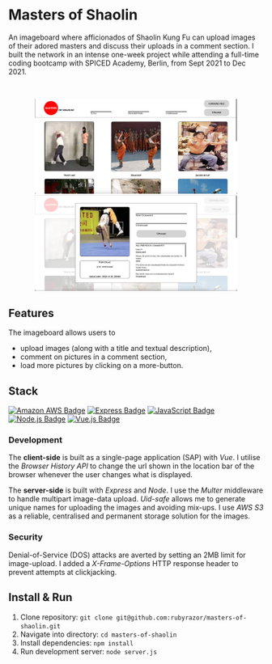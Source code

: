 # Masters of Shaolin

An imageboard where afficionados of Shaolin Kung Fu can upload images of their adored masters and discuss their uploads in a comment section. I built the network in an intense one-week project while attending a full-time coding bootcamp with SPICED Academy, Berlin, from Sept 2021 to Dec 2021.


</br>

<p align="center">
<img src="/readme-material/landing-page.png" width="400"  alt="Landing page">
<img src="/readme-material/modal.png" width="400" alt="Comment section">
</p>

## Features

The imageboard allows users to

-   upload images (along with a title and textual description),
-   comment on pictures in a comment section,
-   load more pictures by clicking on a more-button.

## Stack

[![Amazon AWS Badge](https://img.shields.io/badge/-Amazon%20AWS-232F3E?style=for-the-badge&labelColor=white&logo=amazon%20aws&logoColor=232F3E)](#)
[![Express Badge](https://img.shields.io/badge/-Express.js-000000?style=for-the-badge&labelColor=f7efef&logo=express&logoColor=000000)](#)
[![JavaScript Badge](https://img.shields.io/badge/-JavaScript-F0DB4F?style=for-the-badge&labelColor=302d2d&logo=javascript&logoColor=F0DB4F)](#)
[![Node.js Badge](https://img.shields.io/badge/-Node.js-3C873A?style=for-the-badge&labelColor=302d2d&logo=node.js&logoColor=3C873A)](#)
[![Vue.js Badge](https://img.shields.io/badge/-Vue.js-4FC08D?style=for-the-badge&labelColor=302d2d&logo=vue.js&logoColor=4FC08D)](#)

### Development

The **client-side** is built as a single-page application (SAP) with _Vue_. I utilise the _Browser History API_ to change the url shown in the location bar of the browser whenever the user changes what is displayed.

The **server-side** is built with _Express_ and _Node_. I use the _Multer_ middleware to handle multipart image-data upload. _Uid-safe_ allows me to generate unique names for uploading the images and avoiding mix-ups. I use _AWS S3_ as a reliable, centralised and permanent storage solution for the images.

### Security

Denial-of-Service (DOS) attacks are averted by setting an 2MB limit for image-upload. I added a _X-Frame-Options_ HTTP response header to prevent attempts at clickjacking.

## Install & Run

1. Clone repository: `git clone git@github.com:rubyrazor/masters-of-shaolin.git`
2. Navigate into directory: `cd masters-of-shaolin`
3. Install dependencies: `npm install`
4. Run development server: `node server.js`
